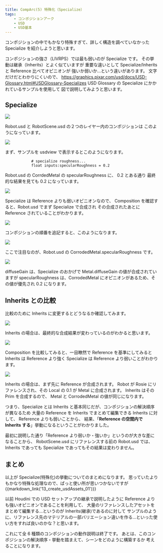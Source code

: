 ```yaml
---
title: CompArc(5) 特殊化（Specialize）
tags:
    - コンポジションアーク
    - USD
    - USD基本
---
```


コンポジションの中でもかなり特殊すぎて、詳しく構造を調べていなかった
Specialize を紹介しようと思います。

コンポジションの強さ（LIVRPS）では最も弱いのが Specialize です。
その挙動は継承（Inherits）とよく似ていますが
重要な違いとして Specialize/Inherits と Reference 比べてオピニオンが
強いか弱いか...という違いがあります。
文字だけだとわかりにくいので、
https://graphics.pixar.com/usd/docs/USD-Glossary.html#USDGlossary-Specializes
USD Glossary の Specialize にかかれているサンプルを使用して
図で説明してみようと思います。

## Specialize

![](https://gyazo.com/0929bd6be687af78762b20911fbf22e9.png)

Robot.usd と RobotScene.usd の２つのレイヤー内のコンポジションは
このようになっています。

![](https://gyazo.com/6cbd36de900b63e8030620da6484f76e.png)

まず、サンプルを usdview で表示するとこのようになります。

```
            # specialize roughness...
            float inputs:specularRoughness = 0.2
```

Robot.usd の CorrdedMetal の specularRoughness に、 0.2 とある通り
最終的な結果を見ても 0.2 になっています。

![](https://gyazo.com/3e1854cc497c91cadf44f563ad6aab86.png)

Specialize は Reference よりも弱いオピニオンなので、
Composition を確認すると、Robot.usd でまず Specialize で合成され
その合成されたあとに Reference されていることがわかります。

![](https://gyazo.com/a1a62d7f8e46c2a629a4c4a1d46e4eb9.png)

コンポジションの順番を追記すると、このようになります。

![](https://gyazo.com/1a31e11a753fa0cfe381f4ef22a47752.png)

ここで注目なのが、Robot.usd の CorrodedMetal.specularRoughness です。

![](https://gyazo.com/e5a6133b3ebdf21ee9793f2beffa0392.png)

diffuseGain は、Specialize のおかげで Metal.diffuseGain の値が合成されていますが
specularRoughness は、CorrodedMetal にオピニオンがあるため、その値が優先され 0.2 になります。

## Inherits との比較

比較のために Inherits に変更するとどうなるか確認してみます。

![](https://gyazo.com/db15a41b4a4e67e53d46a858a966df36.png)

Inherits の場合は、最終的な合成結果が変わっているのがわかると思います。

![](https://gyazo.com/1992a9c4e6d3d2ba6e9ae9530b593b29.png)

Composition を比較してみると、一目瞭然で
Reference を基準にしてみると Inherits は Reference より強く
Specialize は Reference より弱いことがわかります。

![](https://gyazo.com/576c961311e8adc5a0aac3b59de59506.png)

Inherits の場合は、まず先に Reference が合成されます。
Robot が Rosie にリファレンスされ、その Local の 0.1 が Metal に合成されます。
Inherits はその Prim を合成するので、 Metal と CorrodedMetal の値が同じになります。

つまり、Specialize とは Inherits と基本同じだが、コンポジションの解決順序が異なるため
大量の Reference を Inherits でまとめて編集できる Inherits に対して、
Reference よりも弱いことから、
結果、「**Reference の空間内で Inherits する**」挙動になるということがわかりました。

最初に説明した通り「Reference より弱いか・強いか」というのが大きな差になることから、
RobotScene.usd にリファレンスする前の Robot.usd では、
Inherits であっても Specialize であってもその結果は変わりません。

## まとめ

以上が Specialize(特殊化)の挙動についてのまとめになります。
思っていたよりもかなり特殊な処理なので、ぱっと使い所が思いつかないですが
{{markdown_link('13_create_usdAssets_01')}}

以前 Houdini での USD セットアップの継承で説明したように
Reference よりも強いオピニオンであることを利用して、
大量のリファレンスしたアセットをまとめて編集する...というのが Inherits(継承)であるのに対して
サンプルのように、リファレンス先のマテリアルの一部バリエーション違いを作る...といった使い方をすれば良いのかな？と思います。

これにて全 6 種類のコンポジションの動作説明は終了です。
あとは、このコンポジションの解決順序・挙動を踏まえて、シーンをどのように構築するか
考えることになります。
